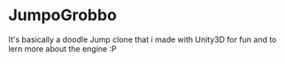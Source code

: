 # JumpoGrobbo
 It's basically a doodle Jump clone that i made with Unity3D for fun and to lern more about the engine :P
